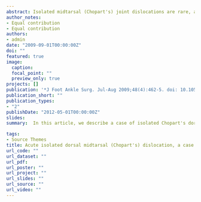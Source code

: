 ```yaml
---
abstract: Isolated midtarsal (Chopart's) joint dislocations are rare, although cases involving medial, lateral, plantar, and dorsal displacement have been reported. These dislocations are often associated with osteochondral fractures. To the best of our knowledge, isolated dorsal midtarsal dislocation owing to plantarflexion of the forefoot on the hindfoot with the ankle in a neutral or dorsiflexed position is rare. In this article, we describe a case of isolated Chopart's dorsal dislocation and discuss the mechanism of injury, management, and outcome. The patient was treated with open reduction and repair of ligamentous structures, and Kirschner wire transfixation. At approximately 96 weeks following treatment, the patient was walking without aid, despite the development of posttraumatic degenerative changes at the calcaneocuboid joint. In retrospect, primary arthrodesis of the calcaneocuboid joint may have been more beneficial for the patient. We also describe the unusual mechanism whereby a plantarflexory force applied to the forefoot, without ankle plantarflexion, results in dorsal dislocation of the midtarsal joint.
author_notes:
- Equal contribution
- Equal contribution
authors:
- admin
date: "2009-09-01T00:00:00Z"
doi: ""
featured: true
image:
  caption: 
  focal_point: ""
  preview_only: true
projects: []
publication: '*J Foot Ankle Surg. Jul-Aug 2009;48(4):462-5. doi: 10.1053/j.jfas.2009.01.016.*'
publication_short: ""
publication_types:
- "2"
publishDate: "2012-05-01T00:00:00Z"
slides: 
summary:  In this article, we describe a case of isolated Chopart's dorsal dislocation and discuss the mechanism of injury, management, and outcome.

tags:
- Source Themes
title: Acute isolated dorsal midtarsal (Chopart's) dislocation, a case report
url_code: ""
url_dataset: ""
url_pdf: 
url_poster: ""
url_project: ""
url_slides: ""
url_source: ""
url_video: ""
---
```







